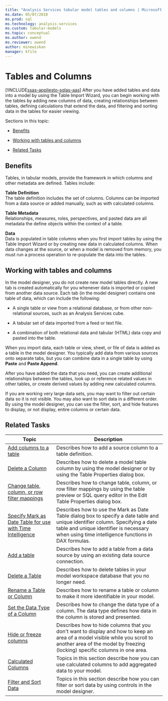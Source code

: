 ```yaml
---
title: "Analysis Services tabular model tables and columns | Microsoft Docs"
ms.date: 05/07/2018
ms.prod: sql
ms.technology: analysis-services
ms.custom: tabular-models
ms.topic: conceptual
ms.author: owend
ms.reviewer: owend
author: minewiskan
manager: kfile
---
```

# Tables and Columns 
[!INCLUDE[ssas-appliesto-sqlas-aas](../../includes/ssas-appliesto-sqlas-aas.md)]
  After you have added tables and data into a model by using the Table Import Wizard, you can begin working with the tables by adding new columns of data, creating relationships between tables, defining calculations that extend the data, and filtering and sorting data in the tables for easier viewing.  
  
 Sections in this topic:  
  
-   [Benefits](#bkmk_benefits)  
  
-   [Working with tables and columns](#bkmk_working)  
  
-   [Related Tasks](#bkmk_related_tasks)  
  
##  <a name="bkmk_benefits"></a> Benefits  
 Tables, in tabular models, provide the framework in which columns and other metadata are defined. Tables include:  
  
 **Table Definition**  
 The table definition includes the set of columns. Columns can be imported from a data source or added manually, such as with calculated columns.  
  
 **Table Metadata**  
 Relationships, measures, roles, perspectives, and pasted data are all metadata the define objects within the context of a table.  
  
 **Data**  
 Data is populated in table columns when you first import tables by using the Table Import Wizard or by creating new data in calculated columns. When data changes at the source, or when a model is removed from memory, you must run a process operation to re-populate the data into the tables.  
  
##  <a name="bkmk_working"></a> Working with tables and columns  
 In the model designer, you do not create new model tables directly. A new tab is created automatically for you whenever data is imported or copied from another data source. Each tab (in the model designer) contains one table of data, which can include the following:  
  
-   A single table or view from a relational database, or from other non-relational sources, such as an Analysis Services cube.  
  
-   A tabular set of data imported from a feed or text file.  
  
-   A combination of both relational data and tabular (HTML) data copy and pasted into the table.  
  
 When you import data, each table or view, sheet, or file of data is added as a table in the model designer. You typically add data from various sources onto separate tabs, but you can combine data in a single table by using **Paste** and **Paste Append**.
  
 After you have added the data that you need, you can create additional relationships between the tables, look up or reference related values in other tables, or create derived values by adding new calculated columns.  
  
 If you are working very large data sets, you may want to filter out certain data so it is not visible. You may also want to sort data in a different order. By using the model designer, you can use the filter, sort, and hide features to display, or not display, entire columns or certain data.  
  
##  <a name="bkmk_related_tasks"></a> Related Tasks  
  
|Topic|Description|  
|-----------|-----------------|  
|[Add columns to a table](../../analysis-services/tabular-models/add-columns-to-a-table-ssas-tabular.md)|Describes how to add a source column to a table definition.|  
|[Delete a Column](../../analysis-services/tabular-models/delete-a-column-ssas-tabular.md)|Describes how to delete a model table column by using the model designer or by using the Table Properties dialog box.|  
|[Change table, column, or row filter mappings](../../analysis-services/tabular-models/change-table-column-or-row-filter-mappings-ssas-tabular.md)|Describes how to change table, column, or row filter mappings by using the table preview or SQL query editor in the Edit Table Properties dialog box.|  
|[Specify Mark as Date Table for use with Time Intelligence](../../analysis-services/tabular-models/specify-mark-as-date-table-for-use-with-time-intelligence-ssas-tabular.md)|Describes how to use the Mark as Date Table dialog box to specify a date table and unique identifier column. Specifying a date table and unique identifier is necessary when using time intelligence functions in DAX formulas.|  
|[Add a table](../../analysis-services/tabular-models/add-a-table-ssas-tabular.md)|Describes how to add a table from a data source by using an existing data source connection.|  
|[Delete a Table](../../analysis-services/tabular-models/delete-a-table-ssas-tabular.md)|Describes how to delete tables in your model workspace database that you no longer need.|  
|[Rename a Table or Column](../../analysis-services/tabular-models/rename-a-table-or-column-ssas-tabular.md)|Describes how to rename a table or column to make it more identifiable in your model.|  
|[Set the Data Type of a Column](../../analysis-services/tabular-models/set-the-data-type-of-a-column-ssas-tabular.md)|Describes how to change the data type of a column. The data type defines how data in the column is stored and presented.|  
|[Hide or freeze columns](../../analysis-services/tabular-models/hide-or-freeze-columns-ssas-tabular.md)|Describes how to hide columns that you don't want to display and how to keep an area of a model visible while you scroll to another area of the model by freezing (locking) specific columns in one area.|  
|[Calculated Columns](../../analysis-services/tabular-models/ssas-calculated-columns.md)|Topics in this section describe how you can use calculated columns to add aggregated data to your model.|  
|[Filter and Sort Data](http://msdn.microsoft.com/library/55ebd7a6-2458-4398-911f-fcfeb2413f1b)|Topics in this section describe how you can filter or sort data by using controls in the model designer.|  
  
  
